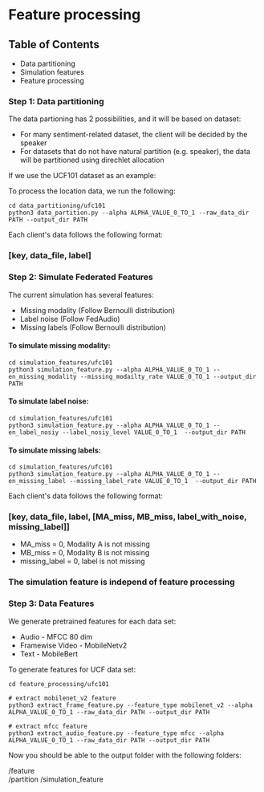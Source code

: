 # Feature processing

## Table of Contents
* Data partitioning
* Simulation features
* Feature processing

### Step 1: Data partitioning
The data partioning has 2 possibilities, and it will be based on dataset:

* For many sentiment-related dataset, the client will be decided by the speaker
* For datasets that do not have natural partition (e.g. speaker), the data will be partitioned using direchlet allocation 


If we use the UCF101 dataset as an example:

To process the location data, we run the following:

```
cd data_partitioning/ufc101
python3 data_partition.py --alpha ALPHA_VALUE_0_TO_1 --raw_data_dir PATH --output_dir PATH
```

Each client's data follows the following format: 
### [key, data_file, label]


### Step 2: Simulate Federated Features
The current simulation has several features:

* Missing modality (Follow Bernoulli distribution)
* Label noise (Follow FedAudio)
* Missing labels (Follow Bernoulli distribution)


#### To simulate missing modality:

```
cd simulation_features/ufc101
python3 simulation_feature.py --alpha ALPHA_VALUE_0_TO_1 --en_missing_modality --missing_modailty_rate VALUE_0_TO_1 --output_dir PATH
```

#### To simulate label noise:

```
cd simulation_features/ufc101
python3 simulation_feature.py --alpha ALPHA_VALUE_0_TO_1 --en_label_nosiy --label_nosiy_level VALUE_0_TO_1  --output_dir PATH
```


#### To simulate missing labels:

```
cd simulation_features/ufc101
python3 simulation_feature.py --alpha ALPHA_VALUE_0_TO_1 --en_missing_label --missing_label_rate VALUE_0_TO_1  --output_dir PATH
```

Each client's data follows the following format: 
### [key, data_file, label, [MA_miss, MB_miss, label_with_noise, missing_label]]


* MA_miss = 0, Modality A is not missing
* MB_miss = 0, Modality B is not missing
* missing_label = 0, label is not missing

### The simulation feature is independ of feature processing

### Step 3: Data Features

We generate pretrained features for each data set:

* Audio - MFCC 80 dim
* Framewise Video - MobileNetv2
* Text - MobileBert

To generate features for UCF data set:

```
cd feature_processing/ufc101

# extract mobilenet_v2 feature
python3 extract_frame_feature.py --feature_type mobilenet_v2 --alpha ALPHA_VALUE_0_TO_1 --raw_data_dir PATH --output_dir PATH

# extract mfcc feature
python3 extract_audio_feature.py --feature_type mfcc --alpha ALPHA_VALUE_0_TO_1 --raw_data_dir PATH --output_dir PATH
```

Now you should be able to the output folder with the following folders:

/feature  
/partition
/simulation_feature

